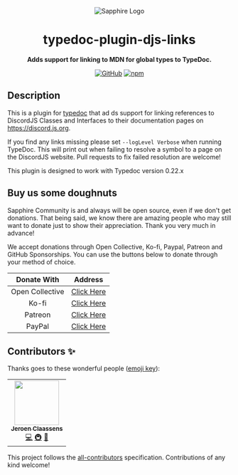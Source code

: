 <div align="center">

![Sapphire Logo](https://cdn.skyra.pw/gh-assets/sapphire-banner.png)

# typedoc-plugin-djs-links

**Adds support for linking to MDN for global types to TypeDoc.**

[![GitHub](https://img.shields.io/github/license/sapphiredev/documentation-plugins)](https://github.com/sapphiredev/documentation-plugins/blob/main/LICENSE.md)
[![npm](https://img.shields.io/npm/v/typedoc-plugin-djs-links?color=crimson&logo=npm&style=flat-square)](https://www.npmjs.com/package/typedoc-plugin-djs-links)

</div>

## Description

This is a plugin for [typedoc](https://typedoc.org) that ad ds support for linking references to DiscordJS Classes and Interfaces to their documentation pages on https://discord.js.org.

If you find any links missing please set `--logLevel Verbose` when running TypeDoc. This will print out when failing to resolve a symbol to a page on the DiscordJS website. Pull requests to fix failed resolution are welcome!

This plugin is designed to work with Typedoc version 0.22.x

## Buy us some doughnuts

Sapphire Community is and always will be open source, even if we don't get donations. That being said, we know there are amazing people who may still want to donate just to show their appreciation. Thank you very much in advance!

We accept donations through Open Collective, Ko-fi, Paypal, Patreon and GitHub Sponsorships. You can use the buttons below to donate through your method of choice.

|   Donate With   |                       Address                       |
| :-------------: | :-------------------------------------------------: |
| Open Collective | [Click Here](https://sapphirejs.dev/opencollective) |
|      Ko-fi      |      [Click Here](https://sapphirejs.dev/kofi)      |
|     Patreon     |    [Click Here](https://sapphirejs.dev/patreon)     |
|     PayPal      |     [Click Here](https://sapphirejs.dev/paypal)     |

## Contributors ✨

Thanks goes to these wonderful people ([emoji key](https://allcontributors.org/docs/en/emoji-key)):

<!-- ALL-CONTRIBUTORS-LIST:START - Do not remove or modify this section -->
<!-- prettier-ignore-start -->
<!-- markdownlint-disable -->
<table>
  <tr>
    <td align="center"><a href="https://favware.tech/"><img src="https://avatars3.githubusercontent.com/u/4019718?v=4?s=100" width="100px;" alt=""/><br /><sub><b>Jeroen Claassens</b></sub></a><br /><a href="https://github.com/sapphiredev/documentation-plugins/commits?author=Favna" title="Code">💻</a> <a href="#infra-Favna" title="Infrastructure (Hosting, Build-Tools, etc)">🚇</a> <a href="#projectManagement-Favna" title="Project Management">📆</a></td>
  </tr>
</table>

<!-- markdownlint-restore -->
<!-- prettier-ignore-end -->

<!-- ALL-CONTRIBUTORS-LIST:END -->

This project follows the [all-contributors](https://github.com/all-contributors/all-contributors) specification. Contributions of any kind welcome!
